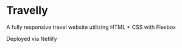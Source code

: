 # Travelly
A fully responsive travel website utilizing HTML + CSS with Flexbox

Deployed via Netlify


